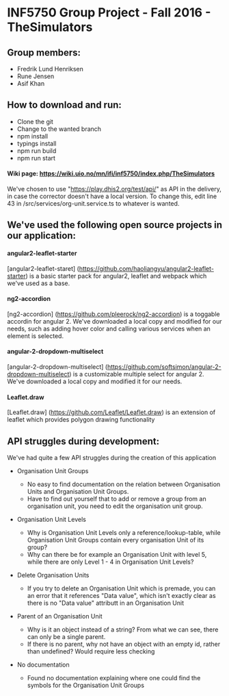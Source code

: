 INF5750 Group Project - Fall 2016 - TheSimulators
=================================================

Group members:
--------------
- Fredrik Lund Henriksen
- Rune Jensen
- Asif Khan

How to download and run:
------------------------
-	Clone the git
-	Change to the wanted branch
-	npm install
-	typings install
-	npm run build
-	npm run start

#### Wiki page: https://wiki.uio.no/mn/ifi/inf5750/index.php/TheSimulators

We've chosen to use "https://play.dhis2.org/test/api/"
as API in the delivery, in case the corrector doesn't have a local version.
To change this, edit line 43 in /src/services/org-unit.service.ts
to whatever is wanted.

We've used the following open source projects in our application:
-----------------------------------------------------------------
#### angular2-leaflet-starter
[angular2-leaflet-staret] (https://github.com/haoliangyu/angular2-leaflet-starter) is a basic starter pack
for angular2, leaflet and webpack which we've used as a base.

#### ng2-accordion
[ng2-accordion] (https://github.com/pleerock/ng2-accordion) is a toggable accordin for angular 2.
We've downloaded a local copy and modified for our needs, such as adding hover color and calling various
services when an element is selected.

#### angular-2-dropdown-multiselect
[angular-2-dropdown-multiselect] (https://github.com/softsimon/angular-2-dropdown-multiselect) is
a customizable multiple select for angular 2.
We've downloaded a local copy and modified it for our needs.

#### Leaflet.draw
[Leaflet.draw] (https://github.com/Leaflet/Leaflet.draw) is an extension of 
leaflet which provides polygon drawing functionality


API struggles during development:
---------------------------------
We've had quite a few API struggles during the creation of this application

* Organisation Unit Groups
    * No easy to find documentation on the relation between Organisation Units and Organisation Unit Groups.
    * Have to find out yourself that to add or remove a group from an organisation unit, you need to edit the organisation unit group.

* Organisation Unit Levels
    * Why is Organisation Unit Levels only a reference/lookup-table, while Organisation Unit Groups contain every organisation Unit of its group?
    * Why can there be for example an Organisation Unit with level 5, while there are only Level 1 - 4 in Organisation Unit Levels?

* Delete Organisation Units
    * If you try to delete an Organisation Unit which is premade, you can an error that it references "Data value", which isn't exactly clear
as there is no "Data value" attributt in an Organisation Unit

* Parent of an Organisation Unit
    * Why is it an object instead of a string? From what we can see, there can only be a single parent.
    * If there is no parent, why not have an object with an empty id, rather than undefined? Would require less checking

* No documentation
    * Found no documentation explaining where one could find the symbols for the Organisation Unit Groups
